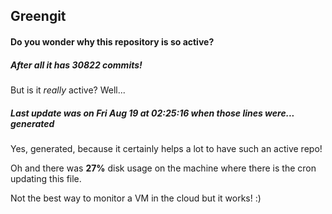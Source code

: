 ## Greengit

#### Do you wonder why this repository is so active?

##### After all it has 30822 commits!

But is it *really* active? Well...

##### Last update was on Fri Aug 19 at 02:25:16 when those lines were... generated

Yes, generated, because it certainly helps a lot to have such an active repo!

Oh and there was **27%** disk usage on the machine
where there is the cron updating this file.

Not the best way to monitor a VM in the cloud but it works! :)

